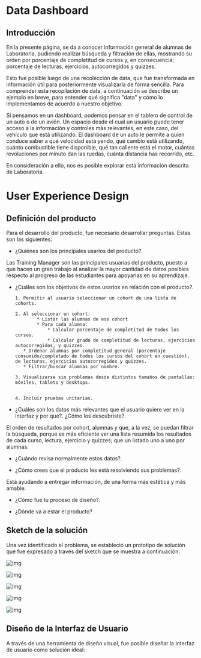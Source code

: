 # Data Dashboard

## Introducción

En la presente página, se da a conocer información general de alumnas de Laboratoria, pudiendo realizar búsqueda y filtración de ellas, mostrando su orden por porcentaje de completitud de cursos y, en consecuencia; porcentaje de lecturas, ejercicios, autocorregidos y quizzes.   

Esto fue posible luego de una recolección de data, que fue transformada en información útil para posteriormente visualizarla de forma sencilla.
Para comprender esta recopilación de data, a continuación se describe un ejemplo en breve, para entender qué significa "data" y cómo lo implementamos de acuerdo a nuestro objetivo.

Si pensamos en un dashboard, podemos pensar en el tablero de control de un auto o de un avión. Un espacio desde el cual un usuario puede tener acceso a la información y controles más relevantes, en este caso, del vehículo que está utilizando. El dashboard de un auto le permite a quien conduce saber a qué velocidad está yendo, qué cambio está utilizando, cuánto combustible tiene disponible, qué tan caliente está el motor, cuántas revoluciones por minuto dan las ruedas, cuánta distancia has recorrido, etc.

En consideración a ello, nos es posible explorar esta información descrita de Laboratoria.



# User Experience Design

## Definición del producto

Para el desarrollo del producto, fue necesario desarrollar preguntas. Estas son las siguientes:

* ¿Quiénes son los principales usarios del producto?.

Las Training Manager son las principales usuarias del producto, puesto a que hacen un gran trabajo al analizar la mayor cantidad de datos posibles respecto al progreso de las estudiantes para apoyarlas en su aprendizaje.

* ¿Cuáles son los objetivos de estos usarios en relación con el producto?.

      1. Permitir al usuario seleccionar un cohort de una lista de cohorts.

      2. Al seleccionar un cohort:
              * Listar las alumnas de ese cohort
              * Para cada alumna:
                  * Calcular porcentaje de completitud de todos los cursos.
                  * Calcular grado de completitud de lecturas, ejercicios autocorregidos, y quizzes.
         * Ordenar alumnas por completitud general (porcentaje consumido/completado de todos los cursos del cohort en cuestión), de lecturas, ejercicios autocorregidos y quizzes.
         * Filtrar/buscar alumnas por nombre.

      3. Visualizarse sin problemas desde distintos tamaños de pantallas: móviles, tablets y desktops.

         
      4. Incluir pruebas unitarias.

* ¿Cuáles son los datos más relevantes que el usuario quiere ver en la interfaz y por qué?. ¿Cómo los descubriste?.

El orden de resultados por cohort, alumnas y que, a la vez, se puedan filtrar la búsqueda, porque es más eficiente ver una lista resumida los resultados de cada curso, lectura, ejercicio y quizzes; que un listado uno a uno por alumnas.

* ¿Cuándo revisa normalmente estos datos?.



* ¿Cómo crees que el producto les está resolviendo sus problemas?.

Está ayudando a entregar información, de una forma más estética y más amable.

* ¿Cómo fue tu proceso de diseño?.

* ¿Dónde va a estar el producto?



## Sketch de la solución

Una vez identificado el problema, se estableció un prototipo de solución que fue expresado a través del sketch que se muestra a continuación:

![img](https://i.imgur.com/2Thbe3D.jpg)

![img](https://i.imgur.com/FX9x4YB.jpg)

![img](https://i.imgur.com/UiUm6Fz.jpg)

![img](https://i.imgur.com/3GC2bO7.jpg)

![img](https://i.imgur.com/dXgS5V4.jpg)

## Diseño de la Interfaz de Usuario

A través de una herramienta de diseño visual, fue posible diseñar la interfaz de usuario como solución ideal:
